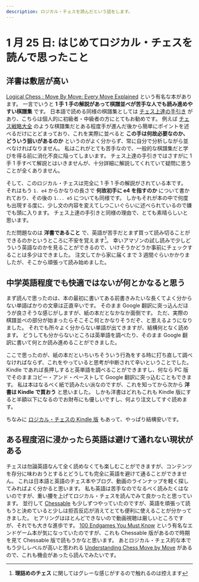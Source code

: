 ```yaml
---
description: ロジカル・チェスを読んだという話をします。
---
```


# 1 月 25 日: はじめてロジカル・チェスを読んで思ったこと

## 洋書は敷居が高い

[Logical Chess : Move By Move: Every Move Explained](https://www.amazon.co.jp/Logical-Chess-Move-Batsford-Book/dp/0713484640)
という有名な本があります。
一言でいうと **1 手 1 手の解説があって棋譜並べが苦手な人でも読み進めやすい棋譜集** です。
日本語で読める同様の棋譜集としては [チェス上達の手引き](https://www.amazon.co.jp/%E3%83%81%E3%82%A7%E3%82%B9%E4%B8%8A%E9%81%94%E3%81%AE%E6%89%8B%E5%BC%95%E3%81%8D-%E3%83%81%E3%82%A7%E3%82%B9%E3%83%BB%E3%82%AF%E3%83%A9%E3%82%B7%E3%83%83%E3%82%AF%E3%82%B9-8-I%E3%83%BB-%E3%83%BB%E3%83%9B%E3%83%AD%E3%82%A6%E3%82%A3%E3%83%83%E3%83%84/dp/4907558082/)
があり、こちらは個人的に初級者・中級者の方にとてもお勧めです。
例えば [チェス戦略大全](https://www.amazon.co.jp/%E3%83%81%E3%82%A7%E3%82%B9%E6%88%A6%E7%95%A5%E5%A4%A7%E5%85%A8%E3%80%881%E3%80%89%E9%A7%92-%E3%83%94%E3%83%BC%E3%82%B9-%E3%81%AE%E6%B4%BB%E7%94%A8%E6%B3%95-%E3%83%AB%E3%83%87%E3%82%A3%E3%83%83%E3%82%AF-%E3%83%91%E3%83%83%E3%83%8F%E3%83%9E%E3%83%B3/dp/4828205349)
のような棋譜集だとある程度手が進んだ後から簡単にポイントを述べるだけにとどまっており、これを実際に並べると
**この手は何故必要なのか、どういう狙いがあるのか** というのがよく分からず、常に自分で分析しながら並べなければなりません。
私はこれがとても苦手なので、一般的な棋譜集だと学びを得る前に消化不良に陥ってしまいます。
チェス上達の手引きではさすがに 1 手 1 手すべて解説とはいきませんが、十分詳細に解説してくれていて疑問に思うことが全くありません。

そして、このロジカル・チェスは完全に 1 手 1 手の解説がされている本です。
それはもう `1. e4` からかなりの長さで **何故初手に e4 を指すのか** について書かれており、その後の `1... e5` についても同様です。
しかもそれが本の中で何度も出現する度に、少し文の内容を変えてしつこいぐらいに述べられているので嫌でも頭に入ります。
チェス上達の手引きと同様の理由で、とても素晴らしいと思います。

ただ問題なのは **洋書であること** で、英語が苦手だとまず買って読み切ることができるのかというところに不安を覚えます[^1]。
幸いアマゾンの試し読みで少しどういう英語なのかを見ることができるので、いけそうかどうか事前にチェックすることは多少はできました。
注文してから家に届くまで 3 週間ぐらいかかりましたが、そこから頑張って読み始めました。

## 中学英語程度でも快適ではないが何とかなると思う

まず読んで思ったのは、本の最初に書いてある前書きみたいな長くてよく分からない単語ばかりの文章は正直辛いです。
そのまま Google 翻訳に突っ込んだほうが良さそうな感じがしますが、紙の本だとなかなか面倒です。
ただ、実際の棋譜並べの部分が始まったらそこそこ何とかなりそうだぞ、と思えるようになりました。
それでも所々よく分からない単語が出てきますが、結構何となく読めます。
どうしても分からないところは英単語を調べたり、そのまま Google 翻訳に書いて何とか読み進めることができました。

ここで思ったのが、紙の本だといちいちそういう行為をする時に打ち直して調べなければならず、これをやっていると思考が中断されて辛いということでした。
Kindle であれば長押しすると英単語を調べることができますし、何なら PC 版でそのままコピー・アンド・ペーストして Google 翻訳に突っ込むこともできます。
私は本はなるべく紙で読みたい派なのですが、これを知ってから次から **洋書は Kindle で買おう** と思いました。
しかも洋書はどれもこれも Kindle 版にすると半額以下になるのでお財布にも優しいですし、何より注文してすぐ読めます。

ちなみに [ロジカル・チェスの Kindle 版](https://www.amazon.co.jp/Logical-Chess-Explained-Algebraic-Chernev-ebook/dp/B07D8ZMPWW/)
もあって、やっぱり結構安いです。

## ある程度沼に浸かったら英語は避けて通れない現状がある

チェスは勿論英語なんて全く読めなくても楽しむことができますが、コンテンツを存分に味わおうとするとどうしても完全に英語を避けて通ることができません。
これは日本語と英語のチェス本やブログ、動画のラインナップを軽く探してみればよく分かると思います。
私も英語は苦手なのでなるべく読みたくはないのですが、重い腰を上げてロジカル・チェスを読んでみて良かったと思っています。
並行して [Chessable](https://www.chessable.com/)
も少しずつやっていたのですが、英語を頑張って読もうと決めていると少しは拒否反応が消えてとても便利に使えることが分かってきました。
ヒアリングはほとんどできないので動画視聴は厳しいところですが、それでも大きな進歩です。
[100 Endgames You Must Know](https://www.amazon.co.jp/100-Endgames-You-Must-Know/dp/9056916173)
という有名なエンドゲーム本が気になっていたのですが、これも Chessable 版があるので時期を見て Chessable 版で読もうかなと思います。
あとロジカル・チェス的な本でもう少しレベルが高いと思われる
[Understanding Chess Move by Move](https://www.amazon.co.jp/Understanding-Chess-Move-English-ebook/dp/B008QO3XVK/)
があるので、これも機会があったら読んでみたいです。

[^1]: **理詰めのチェス** に関してはグレーな感じがするので触れるのは控えます